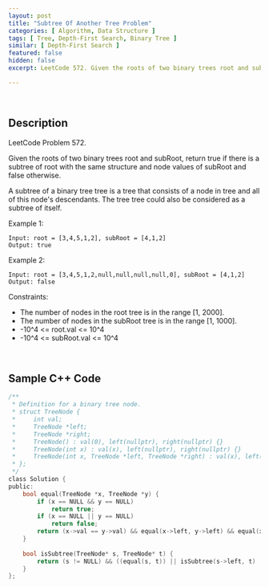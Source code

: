 ```yaml
---
layout: post
title: "Subtree Of Another Tree Problem"
categories: [ Algorithm, Data Structure ]
tags: [ Tree, Depth-First Search, Binary Tree ]
similar: [ Depth-First Search ]
featured: false
hidden: false
excerpt: LeetCode 572. Given the roots of two binary trees root and subRoot, return true if there is a subtree of root with the same structure and node values of subRoot and false otherwise.

---
```


<br />

## Description

LeetCode Problem 572.

Given the roots of two binary trees root and subRoot, return true if there is a subtree of root with the same structure and node values of subRoot and false otherwise.

A subtree of a binary tree tree is a tree that consists of a node in tree and all of this node's descendants. The tree tree could also be considered as a subtree of itself.

Example 1: 
```
Input: root = [3,4,5,1,2], subRoot = [4,1,2]
Output: true
```

Example 2: 
```
Input: root = [3,4,5,1,2,null,null,null,null,0], subRoot = [4,1,2]
Output: false
```

Constraints:
* The number of nodes in the root tree is in the range [1, 2000].
* The number of nodes in the subRoot tree is in the range [1, 1000].
* -10^4 <= root.val <= 10^4
* -10^4 <= subRoot.val <= 10^4

<br />

## Sample C++ Code


```c
/**
 * Definition for a binary tree node.
 * struct TreeNode {
 *     int val;
 *     TreeNode *left;
 *     TreeNode *right;
 *     TreeNode() : val(0), left(nullptr), right(nullptr) {}
 *     TreeNode(int x) : val(x), left(nullptr), right(nullptr) {}
 *     TreeNode(int x, TreeNode *left, TreeNode *right) : val(x), left(left), right(right) {}
 * };
 */
class Solution {
public:
    bool equal(TreeNode *x, TreeNode *y) {
        if (x == NULL && y == NULL)
            return true;
        if (x == NULL || y == NULL)
            return false;
        return (x->val == y->val) && equal(x->left, y->left) && equal(x->right, y->right);
    }
    
    bool isSubtree(TreeNode* s, TreeNode* t) {
        return (s != NULL) && ((equal(s, t)) || isSubtree(s->left, t) || isSubtree(s->right, t));
    }
};
```



